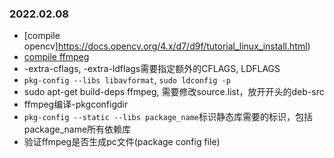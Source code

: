 ### 2022.02.08
- [compile opencv]https://docs.opencv.org/4.x/d7/d9f/tutorial_linux_install.html)
- [compile ffmpeg](https://trac.ffmpeg.org/wiki/CompilationGuide/Generic)
- -extra-cflags, -extra-ldflags需要指定额外的CFLAGS, LDFLAGS
- ```pkg-config --libs libavformat```, ```sudo ldconfig -p```
- sudo apt-get build-deps ffmpeg, 需要修改source.list，放开开头的deb-src
- ffmpeg编译-pkgconfigdir
- ```pkg-config --static --libs package_name```标识静态库需要的标识，包括package_name所有依赖库
- 验证ffmpeg是否生成pc文件(package config file)